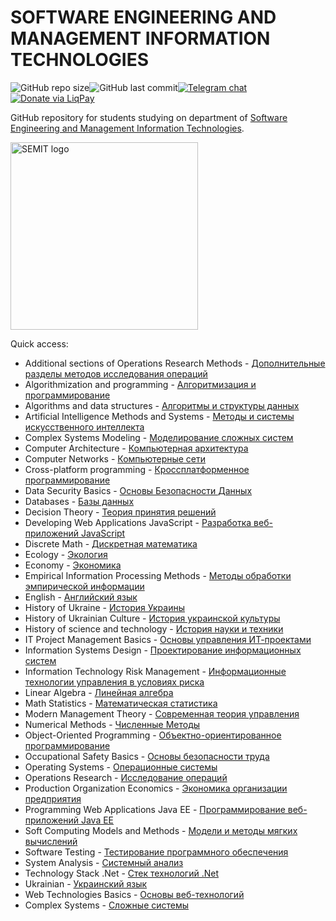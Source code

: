# SOFTWARE ENGINEERING AND MANAGEMENT INFORMATION TECHNOLOGIES
<img alt="GitHub repo size" src="https://img.shields.io/github/repo-size/bossonojka/SEMIT.svg?style=for-the-badge&color=red"><img alt="GitHub last commit" src="https://img.shields.io/github/last-commit/bossonojka/SEMIT.svg?style=for-the-badge"><a href="https://t.me/joinchat/FvEJxUzK2W6pbPvZZoFLfQ"><img alt="Telegram chat" src="https://img.shields.io/badge/CHAT-TELEGRAM-0088cc.svg?style=for-the-badge"></a><a href="https://www.liqpay.ua/checkout/semits"><img alt="Donate via LiqPay" src="https://img.shields.io/badge/DONATE-LIQPAY-yellow.svg?style=for-the-badge"></a>

GitHub repository for students studying on department of [Software Engineering and Management Information Technologies](https://piitu-asu.kh.ua).

<img src="https://piitu-asu.kh.ua/images/semit-logo_usa.png" alt="SEMIT logo" width="300"/>

Quick access:
* Additional sections of Operations Research Methods - [Дополнительные разделы методов исследования операций](Additional%20sections%20of%20Operations%20Research%20Methods)
* Algorithmization and programming - [Алгоритмизация и программирование](Algorithmization%20and%20programming)
* Algorithms and data structures - [Алгоритмы и структуры данных](Algorithms%20and%20data%20structures)
* Artificial Intelligence Methods and Systems - [Методы и системы искусственного интеллекта](Artificial%20Intelligence%20Methods%20and%20Systems)
* Complex Systems Modeling - [Моделирование сложных систем](Complex%20Systems%20Modeling)
* Computer Architecture - [Компьютерная архитектура](Computer%20Architecture)
* Computer Networks - [Компьютерные сети](Computer%20Networks)
* Cross-platform programming - [Кроссплатформенное программирование](Cross-platform%20programming)
* Data Security Basics - [Основы Безопасности Данных](Data%20Security%20Basics)
* Databases - [Базы данных](Databases)
* Decision Theory - [Теория принятия решений](Decision%20Theory)
* Developing Web Applications JavaScript - [Разработка веб-приложений JavaScript](Developing%20Web%20Applications%20JavaScript)
* Discrete Math - [Дискретная математика](Discrete%20Math)
* Ecology - [Экология](Ecology)
* Economy - [Экономика](Economy)
* Empirical Information Processing Methods - [Методы обработки эмпирической информации](Empirical%20Information%20Processing%20Methods)
* English - [Английский язык](English)
* History of Ukraine - [История Украины](History%20of%20Ukraine)
* History of Ukrainian Culture - [История украинской культуры](History%20of%20Ukrainian%20Culture)
* History of science and technology - [История науки и техники](History%20of%20science%20and%20technology)
* IT Project Management Basics - [Основы управления ИТ-проектами](IT%20Project%20Management%20Basics)
* Information Systems Design - [Проектирование информационных систем](Information%20Systems%20Design)
* Information Technology Risk Management - [Информационные технологии управления в условиях риска](Information%20Technology%20Risk%20Management)
* Linear Algebra - [Линейная алгебра](Linear%20Algebra)
* Math Statistics - [Математическая статистика](Math%20Statistics)
* Modern Management Theory - [Современная теория управления](Modern%20Management%20Theory)
* Numerical Methods - [Численные Методы](Numerical%20Methods)
* Object-Oriented Programming - [Объектно-ориентированное программирование](Object-Oriented%20Programming)
* Occupational Safety Basics - [Основы безопасности труда](Occupational%20Safety%20Basics)
* Operating Systems - [Операционные системы](Operating%20Systems)
* Operations Research - [Исследование операций](Operations%20Research)
* Production Organization Economics - [Экономика организации предприятия](Production%20Organization%20Economics)
* Programming Web Applications Java EE - [Программирование веб-приложений Java EE](Programming%20Web%20Applications%20Java%20EE)
* Soft Computing Models and Methods - [Модели и методы мягких вычислений](Soft%20Computing%20Models%20and%20Methods)
* Software Testing - [Тестирование программного обеспечения](Software%20Testing)
* System Analysis - [Системный анализ](System%20Analysis)
* Technology Stack .Net - [Стек технологий .Net](Technology%20Stack%20.Net)
* Ukrainian - [Украинский язык](Ukrainian)
* Web Technologies Basics - [Основы веб-технологий](Web%20Technologies%20Basics)
* Сomplex Systems - [Сложные системы](Сomplex%20Systems)

